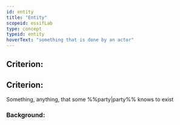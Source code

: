 ```yaml
---
id: entity
title: "Entity"
scopeid: essifLab
type: concept
typeid: entity
hoverText: "something that is done by an actor"
---
```


## Criterion:

## Criterion:
Something, anything, that some %%party|party%% knows to exist

### Background:

